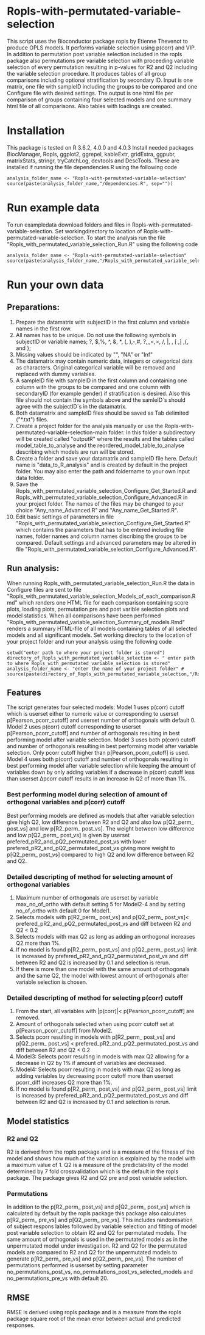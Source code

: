 # Ropls-with-permutated-variable-selection
This script uses the Bioconductor package ropls by Etienne Thevenot to produce OPLS models. It performs variable selection using p(corr) and VIP. In addition to permutation post variable selection included in the ropls package also permutations pre variable selection with proceeding variable selection of every permutation resulting in p-values for R2 and Q2 including the variable selection procedure. It produces tables of all group comparisons including optional stratification by secondary ID.
Input is one matrix, one file with sampleID including the groups to be compared and one Configure file with desired settings.
The output is one html file per comparison of groups containing four selected models and one summary html file of all comparisons. Also tables with loadings are created.

# Installation
This package is tested on R 3.6.2, 4.0.0 and 4.0.3
Install needed packages BiocManager, Ropls, ggplot2, ggrepel, kableExtr, gridEstra, ggpubr, matrixStats, stringr, tryCatchLog, devtools and DescTools. These are installed if running the file dependencies.R using the following code
 
 ```
analysis_folder_name <- "Ropls-with-permutated-variable-selection"
source(paste(analysis_folder_name,"/dependencies.R", sep=""))
 ```

# Run example data
To run exampledata download folders and files in Ropls-with-permutated-variable-selection. Set workingdirectory to location of Ropls-with-permutated-variable-selection. To start the analysis run the file "Ropls_with_permutated_variable_selection_Run.R" using the following code

```
analysis_folder_name <- "Ropls-with-permutated-variable-selection"
source(paste(analysis_folder_name,"/Ropls_with_permutated_variable_selection_Run.R",sep=""))
```

# Run your own data
## Preparations:

1.	Prepare the datamatrix with subjectID in the first column and variable names in the first row. 
2.	All names has to be unique. Do not use the following symbols in subjectID or variable names; ?, $,%, ^, &, *, (, ),-,#, ?,,,<,>, /, |, \, [ ,] ,{, and };
3.	Missing values should be indicated by "", "NA" or "Inf"
4.	The datamatrix may contain numeric data, integers or categorical data as characters. Original categorical variable will be removed and replaced with dummy variables.
5. A sampleID file with sampleID in the first column and containing one column with the groups to be compared and one column with secondaryID (for example gender) if stratification is desired. Also this file should not contain the symbols above and the samleID´s should agree with the subjectID´s in the datamatrix.
6. Both datamatrix and sampleID files should be saved as Tab delimited ("*.txt") files. 
7. Create a project folder for the analysis manually or use the Ropls-with-permutated-variable-selection-main folder. In this folder a subdirectory will be created called "outputR" where the results and the tables called model_table_to_analyse and the reordered_model_table_to_analyse describing which models are run will be stored. 
8. Create a folder and save your datamatrix and sampleID file here. Default name is "data_to_R_analysis" and is created by default in the project folder. You may also enter the path and foldername to your own input data folder.  
9. Save the Ropls_with_permutated_variable_selection_Configure_Get_Started.R and Ropls_with_permutated_variable_selection_Configure_Advanced.R in your project folder. The names of the files may be changed to your choice "Any_name_Advanced.R" and "Any_name_Get_Started.R".
10. Edit basic settings of parameters in file "Ropls_with_permutated_variable_selection_Configure_Get_Started.R" which contains the parameters that has to be entered including file names, folder names and column names discribing the groups to be compared. Default settings and advanced parameters may be altered in file "Ropls_with_permutated_variable_selection_Configure_Advanced.R".

## Run analysis:
When running Ropls_with_permutated_variable_selection_Run.R the data in Configure files are sent to file "Ropls_with_permutated_variable_selection_Models_of_each_comparison.Rmd" which renders one HTML file for each comparison containing score plots, loading plots, permutation pre and post varible selection plots and model statistics. When all comparisons have been performed "Ropls_with_permutated_variable_selection_Summary_of_models.Rmd" renders a summary HTML-file of all models containing tables of all selected models and all significant models.
Set working directory to the location of your project folder and run your analysis using the following code

```
setwd("enter path to where your project folder is stored")
directory_of_Ropls_with_permutated_variable_selection <- " enter path to where Ropls_with_permutated_variable_selection is stored"
analysis_folder_name <- "enter the name of your project folder" # 
source(paste(directory_of_Ropls_with_permutated_variable_selection,"/Ropls_with_permutated_variable_selection_Run.R",sep=""))

```

## Features
The script generates four selected models: 
Model 1 uses p(corr) cutoff which is userset either to numeric value or corresponding to userset p[Pearson_pcorr_cutoff] and userset number of orthogonals with default 0. 
Model 2 uses p(corr) cutoff corresponding to userset p[Pearson_pcorr_cutoff] and number of orthogonals resulting in best performing model after variable selection. 
Model 3 uses both p(corr) cutoff and number of orthogonals resulting in best performing model after variable selection. Only pcorr cutoff higher than p[Pearson_pcorr_cutoff] is used.
Model 4 uses both p(corr) cutoff and number of orthogonals resulting in best performing model after variable selection while keeping the amount of variables down by only adding variables if a decrease in p(corr) cutoff less than userset Δpcorr cutoff results in an increase in Q2 of more than 1%.

### Best performing model during selection of amount of orthogonal variables and p(corr) cutoff
Best performing models are defined as models that after variable selection give high Q2, low difference between R2 and Q2 and also low p[Q2_perm_ post_vs] and low p[R2_perm_ post_vs]. The weight between low difference and low p[Q2_perm_ post_vs] is given by userset prefered_pR2_and_pQ2_permutated_post_vs with lower prefered_pR2_and_pQ2_permutated_post_vs giving more weight to p[Q2_perm_ post_vs] compared to high Q2 and low difference between R2 and Q2.

### Detailed descripting of method for selecting amount of orthogonal variables 
1)	Maximum number of orthogonals are userset by variable max_no_of_ortho with default setting 5 for Model2-4 and by setting no_of_ortho with default 0 for Model1.
2)	Selects models with p[R2_perm_ post_vs] and p[Q2_perm_ post_vs]< prefered_pR2_and_pQ2_permutated_post_vs and diff between R2 and Q2 < 0.2
3)	Selects models with max Q2 as long as adding an orthogonal increases Q2 more than 1%.
4)	If no model is found p[R2_perm_ post_vs] and p[Q2_perm_ post_vs] limit is increased by prefered_pR2_and_pQ2_permutated_post_vs and diff between R2 and Q2 is increased by 0.1 and selection is rerun.
5)	If there is more than one model with the same amount of orthogonals and the same Q2, the model with lowest amount of orthogonals after variable selection is chosen.

### Detailed descripting of method for selecting p(corr) cutoff
1)	From the start, all variables with |p(corr)|< p[Pearson_pcorr_cutoff] are removed.
2)	Amount of orthogonals selected when using pcorr cutoff set at p[Pearson_pcorr_cutoff] from Model2.
3)	Selects pcorr resulting in models with p[R2_perm_ post_vs] and p[Q2_perm_ post_vs] < prefered_pR2_and_pQ2_permutated_post_vs and diff between R2 and Q2 < 0.2
4)	Model3: Selects pcorr resulting in models with max Q2 allowing for a decrease in Q2 by 1% if amount of variables are decreased.
5)	Model4: Selects pcorr resulting in models with max Q2 as long as adding variables by decreasing pcorr cutoff more than userset pcorr_diff increases Q2 more than 1%.
6)	If no model is found p[R2_perm_ post_vs] and p[Q2_perm_ post_vs] limit is increased by prefered_pR2_and_pQ2_permutated_post_vs and diff between R2 and Q2 is increased by 0.1 and selection is rerun. 

## Model statistics
### R2 and Q2
R2 is derived from the ropls package and is a measure of the fitness of the model and shows how much of the variation is explained by the model with a maximum value of 1. Q2 is a measure of the predictability of the model determined by 7 fold crossvalidation which is the default in the ropls package. The package gives R2 and Q2 pre and post variable selection.

### Permutations
In addition to the p[R2_perm_ post_vs] and p[Q2_perm_ post_vs] which is calculated by default by the ropls package this package also calculates p[R2_perm_ pre_vs] and p[Q2_perm_ pre_vs]. This includes randomisation of subject respons lables followed by variable selection and fitting of model post variable selection to obtain R2 and Q2 for permutated models. The same amount of orthogonals is used in the permutated models as in the unpermutated model under investigation. R2 and Q2 for the permutated models are compared to R2 and Q2 for the unpermutated models to generate p[R2_perm_ pre_vs] and p[Q2_perm_ pre_vs]. The number of permutations performed is userset by setting parameter no_permutations_post_vs, no_permutations_post_vs_selected_models and no_permutations_pre_vs with default 20.

## RMSE
RMSE is derived using ropls package and is a measure from the ropls package square root of the mean error between actual and predicted responses.

